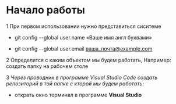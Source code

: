 # Начало работы

1 При первом использовании нужно представиться сиситеме

* git config --global user.name «Ваше имя англ буквами»

* git config --global user.email ваша_почта@example.com

2 Определится с каким объектом мы будем работать, Например: создать папку на рабочем столе

3   *Через проводник в программе Visual Studio Code создать репозиторий в той папке с кторой мы будем работать:*

* открать окно терминал в программе **Visual Studio** 